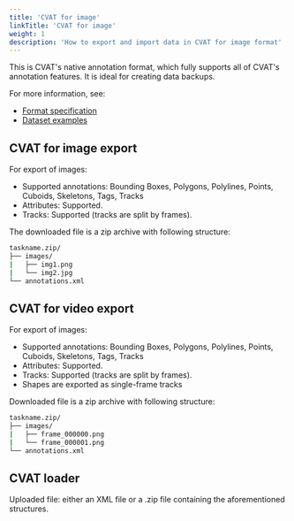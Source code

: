 ```yaml
---
title: 'CVAT for image'
linkTitle: 'CVAT for image'
weight: 1
description: 'How to export and import data in CVAT for image format'
---
```


This is CVAT's native annotation format,
which fully supports all of CVAT's annotation features.
It is ideal for creating data backups.

For more information, see:

- [Format specification](/docs/manual/advanced/xml_format/)
- [Dataset examples](https://github.com/cvat-ai/datumaro/tree/v0.3/tests/assets/cvat_dataset)

## CVAT for image export

For export of images:

- Supported annotations: Bounding Boxes, Polygons, Polylines,
  Points, Cuboids, Skeletons, Tags, Tracks
- Attributes: Supported.
- Tracks: Supported (tracks are split by frames).

The downloaded file is a zip archive with following structure:

```bash
taskname.zip/
├── images/
|   ├── img1.png
|   └── img2.jpg
└── annotations.xml
```

## CVAT for video export

For export of images:

- Supported annotations: Bounding Boxes, Polygons, Polylines,
  Points, Cuboids, Skeletons, Tags, Tracks
- Attributes: Supported.
- Tracks: Supported (tracks are split by frames).
- Shapes are exported as single-frame tracks

Downloaded file is a zip archive with following structure:

```bash
taskname.zip/
├── images/
|   ├── frame_000000.png
|   └── frame_000001.png
└── annotations.xml
```

## CVAT loader

Uploaded file: either an XML file or a
.zip file containing the aforementioned structures.
